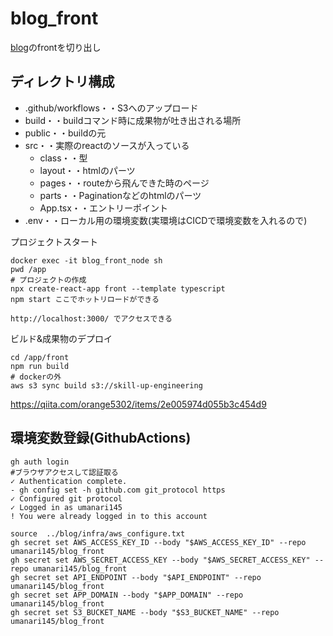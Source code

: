 # blog_front

 [blog](https://github.com/umanari145/blog)のfrontを切り出し
## ディレクトリ構成
- .github/workflows・・S3へのアップロード
- build・・buildコマンド時に成果物が吐き出される場所
- public・・buildの元
- src・・実際のreactのソースが入っている
    - class・・型
    - layout・・htmlのパーツ
    - pages・・routeから飛んできた時のページ
    - parts・・Paginationなどのhtmlのパーツ
    - App.tsx・・エントリーポイント
- .env・・ローカル用の環境変数(実環境はCICDで環境変数を入れるので)

プロジェクトスタート
```
docker exec -it blog_front_node sh
pwd /app
# プロジェクトの作成
npx create-react-app front --template typescript
npm start ここでホットリロードができる

http://localhost:3000/ でアクセスできる
```

ビルド&成果物のデプロイ
```
cd /app/front
npm run build
# dockerの外
aws s3 sync build s3://skill-up-engineering
```
https://qiita.com/orange5302/items/2e005974d055b3c454d9

## 環境変数登録(GithubActions)
```
gh auth login
#ブラウザアクセスして認証取る
✓ Authentication complete.
- gh config set -h github.com git_protocol https
✓ Configured git protocol
✓ Logged in as umanari145
! You were already logged in to this account

source  ../blog/infra/aws_configure.txt
gh secret set AWS_ACCESS_KEY_ID --body "$AWS_ACCESS_KEY_ID" --repo umanari145/blog_front
gh secret set AWS_SECRET_ACCESS_KEY --body "$AWS_SECRET_ACCESS_KEY" --repo umanari145/blog_front
gh secret set API_ENDPOINT --body "$API_ENDPOINT" --repo umanari145/blog_front
gh secret set APP_DOMAIN --body "$APP_DOMAIN" --repo umanari145/blog_front
gh secret set S3_BUCKET_NAME --body "$S3_BUCKET_NAME" --repo umanari145/blog_front
```
